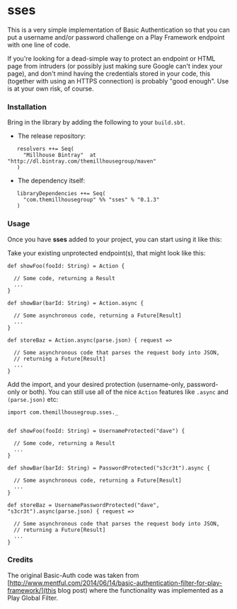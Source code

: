 sses
============================

This is a very simple implementation of Basic Authentication so that you can put
a username and/or password challenge on a Play Framework endpoint with one line of code.

If you're looking for a dead-simple way to protect an endpoint or HTML page from intruders (or possibly just making sure Google can't index your page), and don't mind having the credentials stored in your code, this (together with using an HTTPS connection) is probably "good enough". Use is at your own risk, of course.


### Installation

Bring in the library by adding the following to your ```build.sbt```. 

  - The release repository: 

```
   resolvers ++= Seq(
     "Millhouse Bintray"  at "http://dl.bintray.com/themillhousegroup/maven"
   )
```
  - The dependency itself: 

```
   libraryDependencies ++= Seq(
     "com.themillhousegroup" %% "sses" % "0.1.3"
   )

```

### Usage

Once you have __sses__ added to your project, you can start using it like this:


Take your existing unprotected endpoint(s), that might look like this:

```
def showFoo(fooId: String) = Action {

  // Some code, returning a Result
  ...
}

def showBar(barId: String) = Action.async {

  // Some asynchronous code, returning a Future[Result]
  ...
}

def storeBaz = Action.async(parse.json) { request =>

  // Some asynchronous code that parses the request body into JSON, 
  // returning a Future[Result]
  ...
}
```

Add the import, and your desired protection (username-only, password-only or both). You can still use all of the nice `Action` features like `.async` and `(parse.json)` etc:

```
import com.themillhousegroup.sses._


def showFoo(fooId: String) = UsernameProtected("dave") {

  // Some code, returning a Result
  ...
}

def showBar(barId: String) = PasswordProtected("s3cr3t").async {

  // Some asynchronous code, returning a Future[Result]
  ...
}

def storeBaz = UsernamePasswordProtected("dave", "s3cr3t").async(parse.json) { request =>

  // Some asynchronous code that parses the request body into JSON, 
  // returning a Future[Result]
  ...
}
```




### Credits

The original Basic-Auth code was taken from [http://www.mentful.com/2014/06/14/basic-authentication-filter-for-play-framework/](this blog post)
where the functionality was implemented as a Play Global Filter. 
